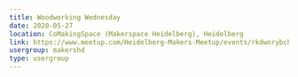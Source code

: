 ```yaml
---
title: Woodworking Wednesday
date: 2020-05-27
location: CoMakingSpace (Makerspace Heidelberg), Heidelberg
link: https://www.meetup.com/Heidelberg-Makers-Meetup/events/rkdwnrybchbkc/
usergroup: makershd
type: usergroup
---
```

